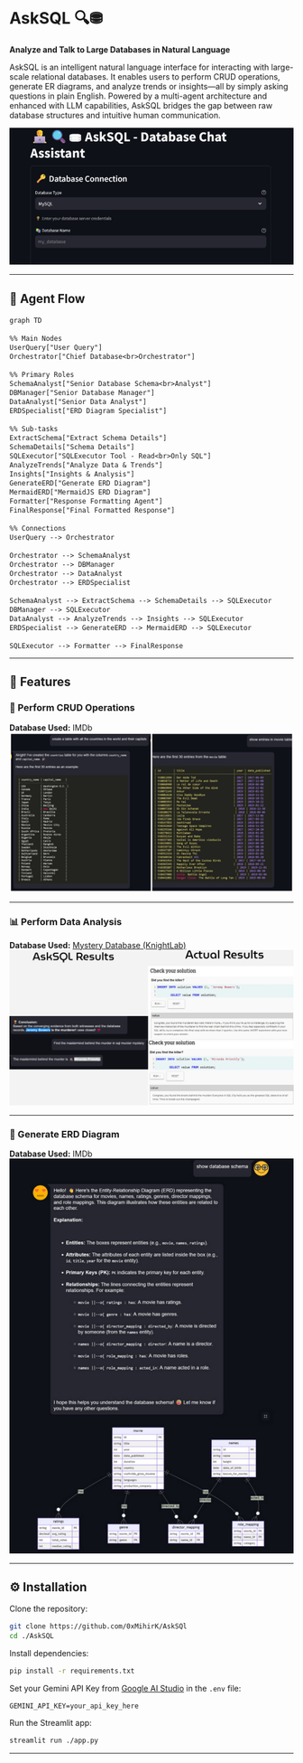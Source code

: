# AskSQL 🔍⛃  
**Analyze and Talk to Large Databases in Natural Language**

AskSQL is an intelligent natural language interface for interacting with large-scale relational databases. It enables users to perform CRUD operations, generate ER diagrams, and analyze trends or insights—all by simply asking questions in plain English. Powered by a multi-agent architecture and enhanced with LLM capabilities, AskSQL bridges the gap between raw database structures and intuitive human communication.

<img src="./assets/asksql-connect.png" alt="AskSQL Overview" />

---

## 🧠 Agent Flow

```mermaid
graph TD

%% Main Nodes
UserQuery["User Query"]
Orchestrator["Chief Database<br>Orchestrator"]

%% Primary Roles
SchemaAnalyst["Senior Database Schema<br>Analyst"]
DBManager["Senior Database Manager"]
DataAnalyst["Senior Data Analyst"]
ERDSpecialist["ERD Diagram Specialist"]

%% Sub-tasks
ExtractSchema["Extract Schema Details"]
SchemaDetails["Schema Details"]
SQLExecutor["SQLExecutor Tool - Read<br>Only SQL"]
AnalyzeTrends["Analyze Data & Trends"]
Insights["Insights & Analysis"]
GenerateERD["Generate ERD Diagram"]
MermaidERD["MermaidJS ERD Diagram"]
Formatter["Response Formatting Agent"]
FinalResponse["Final Formatted Response"]

%% Connections
UserQuery --> Orchestrator

Orchestrator --> SchemaAnalyst
Orchestrator --> DBManager
Orchestrator --> DataAnalyst
Orchestrator --> ERDSpecialist

SchemaAnalyst --> ExtractSchema --> SchemaDetails --> SQLExecutor
DBManager --> SQLExecutor
DataAnalyst --> AnalyzeTrends --> Insights --> SQLExecutor
ERDSpecialist --> GenerateERD --> MermaidERD --> SQLExecutor

SQLExecutor --> Formatter --> FinalResponse
```

---

## 🚀 Features

### 📄 Perform CRUD Operations  
**Database Used:** IMDb  
<img src="./assets/crud.png" alt="CRUD Operations" />

---

### 📊 Perform Data Analysis  
**Database Used:** [Mystery Database (KnightLab)](https://mystery.knightlab.com/)  
<img src="./assets/analysis.png" alt="Data Analysis" />

---

### 🧩 Generate ERD Diagram  
**Database Used:** IMDb  
<img src="./assets/erd.png" alt="ERD Diagram" />

---

## ⚙️ Installation

Clone the repository:

```bash
git clone https://github.com/0xMihirK/AskSQl
cd ./AskSQL
```

Install dependencies:

```bash
pip install -r requirements.txt
```

Set your Gemini API Key from [Google AI Studio](https://aistudio.google.com/) in the `.env` file:

```
GEMINI_API_KEY=your_api_key_here
```

Run the Streamlit app:

```bash
streamlit run ./app.py
```

---

